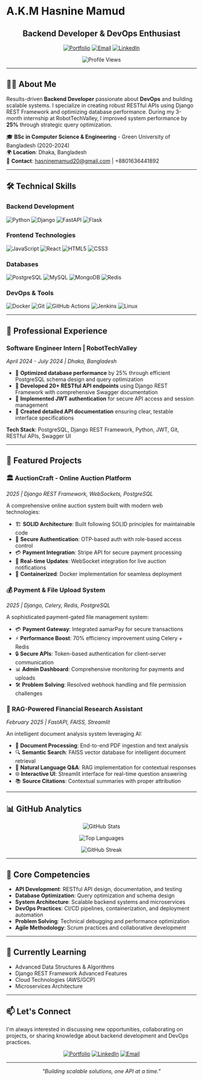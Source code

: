 # A.K.M Hasnine Mamud

<div align="center">

## Backend Developer & DevOps Enthusiast

[![Portfolio](https://img.shields.io/badge/Portfolio-hasninemamud.vercel.app-blue?style=for-the-badge&logo=vercel)](https://hasninemamud.vercel.app)
[![Email](https://img.shields.io/badge/Email-hasninemamud20@gmail.com-red?style=for-the-badge&logo=gmail)](mailto:hasninemamud20@gmail.com)
[![LinkedIn](https://img.shields.io/badge/LinkedIn-Connect-blue?style=for-the-badge&logo=linkedin)](https://linkedin.com/in/a.k.m-hasnine-mamud)

![Profile Views](https://komarev.com/ghpvc/?username=hasninemamud&label=Profile%20views&color=0e75b6&style=flat)

</div>

---

## 👨‍💻 About Me

Results-driven **Backend Developer** passionate about **DevOps** and building scalable systems. I specialize in creating robust RESTful APIs using Django REST Framework and optimizing database performance. During my 3-month internship at RobotTechValley, I improved system performance by **25%** through strategic query optimization.

🎓 **BSc in Computer Science & Engineering** - Green University of Bangladesh (2020-2024)  
🌍 **Location**: Dhaka, Bangladesh  
📧 **Contact**: hasninemamud20@gmail.com | +8801636441892

---

## 🛠️ Technical Skills

### Backend Development
![Python](https://img.shields.io/badge/Python-3776AB?style=for-the-badge&logo=python&logoColor=white)
![Django](https://img.shields.io/badge/Django-092E20?style=for-the-badge&logo=django&logoColor=white)
![FastAPI](https://img.shields.io/badge/FastAPI-009688?style=for-the-badge&logo=fastapi&logoColor=white)
![Flask](https://img.shields.io/badge/Flask-000000?style=for-the-badge&logo=flask&logoColor=white)

### Frontend Technologies
![JavaScript](https://img.shields.io/badge/JavaScript-F7DF1E?style=for-the-badge&logo=javascript&logoColor=black)
![React](https://img.shields.io/badge/React-20232A?style=for-the-badge&logo=react&logoColor=61DAFB)
![HTML5](https://img.shields.io/badge/HTML5-E34F26?style=for-the-badge&logo=html5&logoColor=white)
![CSS3](https://img.shields.io/badge/CSS3-1572B6?style=for-the-badge&logo=css3&logoColor=white)

### Databases
![PostgreSQL](https://img.shields.io/badge/PostgreSQL-316192?style=for-the-badge&logo=postgresql&logoColor=white)
![MySQL](https://img.shields.io/badge/MySQL-4479A1?style=for-the-badge&logo=mysql&logoColor=white)
![MongoDB](https://img.shields.io/badge/MongoDB-4EA94B?style=for-the-badge&logo=mongodb&logoColor=white)
![Redis](https://img.shields.io/badge/Redis-DC382D?style=for-the-badge&logo=redis&logoColor=white)

### DevOps & Tools
![Docker](https://img.shields.io/badge/Docker-2CA5E0?style=for-the-badge&logo=docker&logoColor=white)
![Git](https://img.shields.io/badge/Git-F05032?style=for-the-badge&logo=git&logoColor=white)
![GitHub Actions](https://img.shields.io/badge/GitHub_Actions-2088FF?style=for-the-badge&logo=github-actions&logoColor=white)
![Jenkins](https://img.shields.io/badge/Jenkins-D24939?style=for-the-badge&logo=jenkins&logoColor=white)
![Linux](https://img.shields.io/badge/Linux-FCC624?style=for-the-badge&logo=linux&logoColor=black)

---

## 💼 Professional Experience

### **Software Engineer Intern** | RobotTechValley
*April 2024 - July 2024 | Dhaka, Bangladesh*

- 🚀 **Optimized database performance** by 25% through efficient PostgreSQL schema design and query optimization
- 🔧 **Developed 20+ RESTful API endpoints** using Django REST Framework with comprehensive Swagger documentation
- 🔐 **Implemented JWT authentication** for secure API access and session management
- 📝 **Created detailed API documentation** ensuring clear, testable interface specifications

**Tech Stack**: PostgreSQL, Django REST Framework, Python, JWT, Git, RESTful APIs, Swagger UI

---

## 🚀 Featured Projects

### 🏛️ **AuctionCraft** - Online Auction Platform
*2025 | Django REST Framework, WebSockets, PostgreSQL*

A comprehensive online auction system built with modern web technologies:
- 🏗️ **SOLID Architecture**: Built following SOLID principles for maintainable code
- 🔐 **Secure Authentication**: OTP-based auth with role-based access control
- 💳 **Payment Integration**: Stripe API for secure payment processing
- 🔔 **Real-time Updates**: WebSocket integration for live auction notifications
- 🐳 **Containerized**: Docker implementation for seamless deployment

### 💰 **Payment & File Upload System**
*2025 | Django, Celery, Redis, PostgreSQL*

A sophisticated payment-gated file management system:
- 💳 **Payment Gateway**: Integrated aamarPay for secure transactions
- ⚡ **Performance Boost**: 70% efficiency improvement using Celery + Redis
- 🔒 **Secure APIs**: Token-based authentication for client-server communication
- 📊 **Admin Dashboard**: Comprehensive monitoring for payments and uploads
- 🛠️ **Problem Solving**: Resolved webhook handling and file permission challenges

### 🤖 **RAG-Powered Financial Research Assistant**
*February 2025 | FastAPI, FAISS, Streamlit*

An intelligent document analysis system leveraging AI:
- 📄 **Document Processing**: End-to-end PDF ingestion and text analysis
- 🔍 **Semantic Search**: FAISS vector database for intelligent document retrieval
- 🎯 **Natural Language Q&A**: RAG implementation for contextual responses
- 🌐 **Interactive UI**: Streamlit interface for real-time question answering
- 📚 **Source Citations**: Contextual summaries with proper attribution

---

## 📊 GitHub Analytics

<div align="center">

![GitHub Stats](https://github-readme-stats.vercel.app/api?username=hasninemamud&show_icons=true&theme=radical&hide_border=true&count_private=true)

![Top Languages](https://github-readme-stats.vercel.app/api/top-langs/?username=hasninemamud&layout=compact&theme=radical&hide_border=true)

![GitHub Streak](https://github-readme-streak-stats.herokuapp.com/?user=hasninemamud&theme=radical&hide_border=true)

</div>

---

## 🎯 Core Competencies

- **API Development**: RESTful API design, documentation, and testing
- **Database Optimization**: Query optimization and schema design
- **System Architecture**: Scalable backend systems and microservices
- **DevOps Practices**: CI/CD pipelines, containerization, and deployment automation
- **Problem Solving**: Technical debugging and performance optimization
- **Agile Methodology**: Scrum practices and collaborative development

---

## 🌱 Currently Learning

- Advanced Data Structures & Algorithms
- Django REST Framework Advanced Features
- Cloud Technologies (AWS/GCP)
- Microservices Architecture

---

## 📫 Let's Connect

I'm always interested in discussing new opportunities, collaborating on projects, or sharing knowledge about backend development and DevOps practices.

<div align="center">

[![Portfolio](https://img.shields.io/badge/🌐_Portfolio-Visit_My_Website-blue?style=for-the-badge)](https://hasninemamud.vercel.app)
[![LinkedIn](https://img.shields.io/badge/💼_LinkedIn-Let's_Connect-blue?style=for-the-badge)](https://linkedin.com/in/a.k.m-hasnine-mamud)
[![Email](https://img.shields.io/badge/📧_Email-Get_In_Touch-red?style=for-the-badge)](mailto:hasninemamud20@gmail.com)

</div>

---

<div align="center">

*"Building scalable solutions, one API at a time."*

</div>
